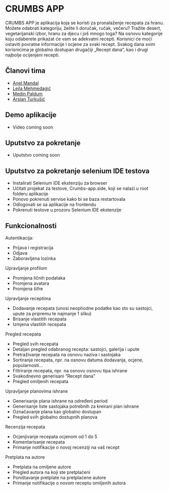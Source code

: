 # CRUMBS APP

CRUMBS APP je aplikacija koja se koristi za pronalaženje recepata za hranu. Možete odabrati kategoriju; želite li doručak, ručak, večeru? Tražite desert, vegetarijanski izbor, hranu za djecu i još mnogo toga? Na osnovu kategorije koju odaberete prikazat će vam se adekvatni recepti. Korisnici će moći ostaviti povratne informacije i ocjene za svaki recept. Svakog dana svim korisnicima je globalno dostupan drugačiji „Recept dana“, kao i drugi najbolje ocijenjeni recepti. 

## Članovi tima

- [Anel Mandal](https://github.com/mand0ne)
- [Lejla Mehmedagić](https://github.com/lmehmedagi1)
- [Medin Paldum](https://github.com/mpaldum1)
- [Arslan Turkušić](https://github.com/aturkusic)

## Demo aplikacije

- Video coming soon

## Uputstvo za pokretanje

- Uputstvo coming soon


## Uputstvo za pokretanje selenium IDE testova
- Instalirati Selenium IDE ekstenziju za browser
- Učitati projekat za testove, Crumbs-app.side, koji se nalazi u root folderu aplikacije
- Ponovo pokrenuti servise kako bi se baza restartovala
- Odlogovati se sa aplikacije na frontendu
- Pokrenuti testove u prozoru Selenium IDE ekstenzije 

## Funkcionalnosti

Autentikacija:
- Prijava i registracija
- Odjava
- Zaboravljena lozinka

Upravljanje profilom
- Promjena ličnih podataka
- Promjena avatara
- Promjena šifre

Upravljanje receptima
- Dodavanje recepata (unosi neophodne podatke kao sto su sastojci, upute za pripremu te najmanje 1 sliku)
- Brisanje vlastitih recepata
- Izmjena vlastitih recepata

Pregled recepata
- Pregled svih recepata
- Detaljan pregled odabranog recepta: sastojci, galerija i upute 
- Pretraživanje recepata na osnovu naziva i sastojaka
- Sortiranje recepata, npr. na osnovu datuma dodavanja, ocjene, popularnosti...
- Filtriranje recepata, npr. na osnovu osnovu tipa ishrane
- Svakodnevno generisani “Recept dana”
- Pregled omiljenih recepata

Upravljanje planovima ishrane
- Generisanje plana ishrane na određeni period
- Generisanje liste sastojaka potrebnih za kreirani plan ishrane
- Označavanje plana kao globalno dostupan
- Pregled svih globalno dostupnih planova

Recenzija recepata
- Ocjenjivanje recepata ocjenom od 1 do 5
- Komentarisanje recepata
- Primanje notifikacije o novoj recenziji na vaš recept

Pretplata na autore
- Pretplata na omiljene autore
- Pregled autora na koji ste pretplaćeni
- Poništavanje pretplate na pretplaćene autore
- Primanje notifikacije o novom receptu omiljenih autora

